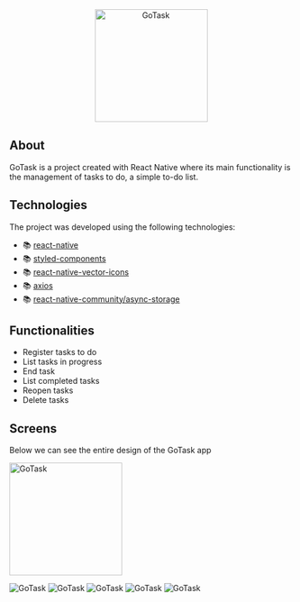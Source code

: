 <div align="center">
  <img width="200" alt="GoTask" src="https://raw.githubusercontent.com/JeffPatricio/gotask_react_native/master/docs/Frame8.png" />
</div>

## About

GoTask is a project created with React Native where its main functionality is the management of tasks to do, a simple to-do list.

## Technologies

The project was developed using the following technologies:

- 📚 [react-native](https://reactnative.dev/)
- 📚 [styled-components](https://styled-components.com/)
- 📚 [react-native-vector-icons](https://github.com/oblador/react-native-vector-icons)
- 📚 [axios](https://github.com/axios/axios)
- 📚 [react-native-community/async-storage](https://github.com/react-native-community/async-storage)

## Functionalities

- Register tasks to do
- List tasks in progress
- End task
- List completed tasks
- Reopen tasks
- Delete tasks

## Screens

Below we can see the entire design of the GoTask app

<div>
  <img 
  width="200" 
  alt="GoTask" 
  src="https://raw.githubusercontent.com/JeffPatricio/gotask_react_native/masterdocs/Frame1.png"
  />
</div>

![GoTask](docs/Frame2.png)
![GoTask](docs/Frame3.png)
![GoTask](docs/Frame4.png)
![GoTask](docs/Frame5.png)
![GoTask](docs/Frame7.png)
